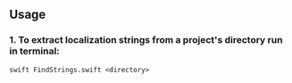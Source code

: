 ## Usage

### 1. To extract localization strings from a project's directory run in terminal:
`swift FindStrings.swift <directory>`
